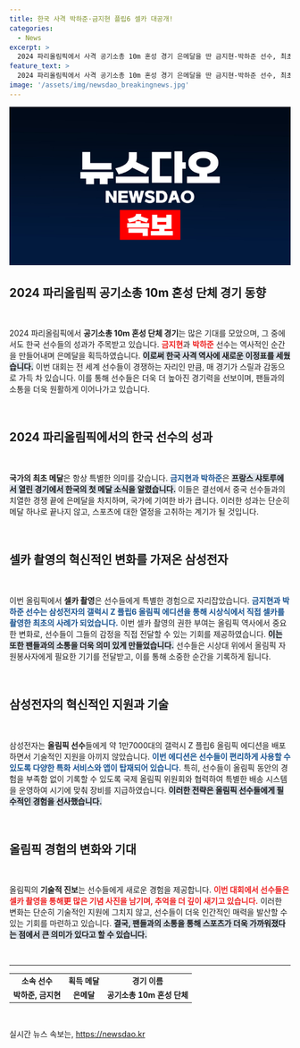 ```yaml
---
title: 한국 사격 박하준·금지현 플립6 셀카 대공개!
categories:
  - News
excerpt: >
  2024 파리올림픽에서 사격 공기소총 10m 혼성 경기 은메달을 딴 금지현-박하준 선수, 최초로 시상대에서 셀카 촬영! 삼성 갤럭시 Z 플립6로 특별한 순간을 담아냈다. 셀카는 애슬리트 365 앱과 연계돼 실시간 공유 가능!
feature_text: >
  2024 파리올림픽에서 사격 공기소총 10m 혼성 경기 은메달을 딴 금지현-박하준 선수, 최초로 시상대에서 셀카 촬영! 삼성 갤럭시 Z 플립6로 특별한 순간을 담아냈다. 셀카는 애슬리트 365 앱과 연계돼 실시간 공유 가능!
image: '/assets/img/newsdao_breakingnews.jpg'
---
```


<p><img src="/assets/img/newsdao_breakingnews.jpg" alt="pcversion 속보" /></p>

<h2 data-ke-size="size26">2024 파리올림픽 공기소총 10m 혼성 단체 경기 동향</h2>

<p data-ke-size="size16">&nbsp;</p>

<p data-ke-size="size16">2024 파리올림픽에서 <b>공기소총 10m 혼성 단체 경기</b>는 많은 기대를 모았으며, 그 중에서도 한국 선수들의 성과가 주목받고 있습니다. <b><span style="color: #ee2323;">금지현</span></b>과 <b><span style="color: #ee2323;">박하준</span></b> 선수는 역사적인 순간을 만들어내며 은메달을 획득하였습니다. <b><span style="background-color: #21538527;">이로써 한국 사격 역사에 새로운 이정표를 세웠습니다.</span></b> 이번 대회는 전 세계 선수들이 경쟁하는 자리인 만큼, 매 경기가 스릴과 감동으로 가득 차 있습니다. 이를 통해 선수들은 더욱 더 높아진 경기력을 선보이며, 팬들과의 소통을 더욱 원활하게 이어나가고 있습니다.</p>

<p data-ke-size="size16">&nbsp;</p>

<h2 data-ke-size="size26">2024 파리올림픽에서의 한국 선수의 성과</h2>

<p data-ke-size="size16">&nbsp;</p>

<p data-ke-size="size16"><b>국가의 최초 메달</b>은 항상 특별한 의미를 갖습니다. <b><span style="color: #1a5490;">금지현과 박하준</span></b>은 <b><span style="background-color: #21538527;">프랑스 샤토루에서 열린 경기에서 한국의 첫 메달 소식을 알렸습니다.</span></b> 이들은 결선에서 중국 선수들과의 치열한 경쟁 끝에 은메달을 차지하며, 국가에 기여한 바가 큽니다. 이러한 성과는 단순히 메달 하나로 끝나지 않고, 스포츠에 대한 열정을 고취하는 계기가 될 것입니다.</p>

<p data-ke-size="size16">&nbsp;</p>

<h2 data-ke-size="size26">셀카 촬영의 혁신적인 변화를 가져온 삼성전자</h2>

<p data-ke-size="size16">&nbsp;</p>

<p data-ke-size="size16">이번 올림픽에서 <b>셀카 촬영</b>은 선수들에게 특별한 경험으로 자리잡았습니다. <b><span style="color: #1a5490;">금지현과 박하준 선수는 삼성전자의 갤럭시 Z 플립6 올림픽 에디션을 통해 시상식에서 직접 셀카를 촬영한 최초의 사례가 되었습니다.</span></b> 이번 셀카 촬영의 권한 부여는 올림픽 역사에서 중요한 변화로, 선수들이 그들의 감정을 직접 전달할 수 있는 기회를 제공하였습니다. <b><span style="background-color: #21538527;">이는 또한 팬들과의 소통을 더욱 의미 있게 만들었습니다.</span></b> 선수들은 시상대 위에서 올림픽 자원봉사자에게 필요한 기기를 전달받고, 이를 통해 소중한 순간을 기록하게 됩니다.</p>

<p data-ke-size="size16">&nbsp;</p>

<h2 data-ke-size="size26">삼성전자의 혁신적인 지원과 기술</h2>

<p data-ke-size="size16">&nbsp;</p>

<p data-ke-size="size16">삼성전자는 <b>올림픽 선수</b>들에게 약 1만7000대의 갤럭시 Z 플립6 올림픽 에디션을 배포하면서 기술적인 지원을 아끼지 않았습니다. <b><span style="color: #1a5490;">이번 에디션은 선수들이 편리하게 사용할 수 있도록 다양한 특화 서비스와 앱이 탑재되어 있습니다.</span></b> 특히, 선수들이 올림픽 동안의 경험을 부족함 없이 기록할 수 있도록 국제 올림픽 위원회와 협력하여 특별한 배송 시스템을 운영하여 시기에 맞춰 장비를 지급하였습니다. <b><span style="background-color: #21538527;">이러한 전략은 올림픽 선수들에게 필수적인 경험을 선사했습니다.</span></b></p>

<p data-ke-size="size16">&nbsp;</p>

<h2 data-ke-size="size26">올림픽 경험의 변화와 기대</h2>

<p data-ke-size="size16">&nbsp;</p>

<p data-ke-size="size16">올림픽의 <b>기술적 진보</b>는 선수들에게 새로운 경험을 제공합니다. <b><span style="color: #ee2323;">이번 대회에서 선수들은 셀카 촬영을 통해更 많은 기념 사진을 남기며, 추억을 더 깊이 새기고 있습니다.</span></b> 이러한 변화는 단순히 기술적인 지원에 그치지 않고, 선수들이 더욱 인간적인 매력을 발산할 수 있는 기회를 마련하고 있습니다. <b><span style="background-color: #21538527;">결국, 팬들과의 소통을 통해 스포츠가 더욱 가까워졌다는 점에서 큰 의미가 있다고 할 수 있습니다.</span></b></p>

<p data-ke-size="size16">&nbsp;</p>

<hr>

<table style="width: 100%; border-collapse: collapse;">
    <tr>
        <td style="text-align: center; height: 17px;"><b>소속 선수</b></td>
        <td style="text-align: center; height: 17px;"><b>획득 메달</b></td>
        <td style="text-align: center; height: 17px;"><b>경기 이름</b></td>
    </tr>
    <tr>
        <td style="text-align: center; height: 17px;"><b>박하준, 금지현</b></td>
        <td style="text-align: center; height: 17px;"><b>은메달</b></td>
        <td style="text-align: center; height: 17px;"><b>공기소총 10m 혼성 단체</b></td>
    </tr>
</table>

<p data-ke-size="size16">&nbsp;</p>
실시간 뉴스 속보는, <a href="https://newsdao.kr" rel="dofollow">https://newsdao.kr</a>


